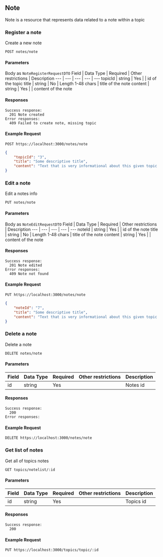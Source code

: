 ## Note

Note is a resource that represents data related to a note within a topic

### Register a note

Create a new note

    POST notes/note

#### Parameters

Body as `NoteRegisterRequestDTO`
Field | Data Type | Required | Other restrictions | Description
--- | --- | --- | --- | ---
topicId | string | Yes | | id of the topic
title | string | No | Length 1-48 chars | title of the note
content | string | Yes | | content of the note

#### Responses

    Success response:
      201 Note created
    Error responses:
      409 Failed to create note, missing topic

#### Example Request

    POST https://localhost:3000/notes/note

```json
{
	"topicId": "3",
	"title": "Some descriptive title",
	"content": "Text that is very informational about this given topic and warrants greating this great note."
}
```

### Edit a note

Edit a notes info

    PUT notes/note

#### Parameters

Body as `NoteEditRequestDTO`
Field | Data Type | Required | Other restrictions | Description
--- | --- | --- | --- | ---
noteId | string | Yes | | id of the note
title | string | No | Length 1-48 chars | title of the note
content | string | Yes | | content of the note

#### Responses

    Success response:
      201 Note edited
    Error responses:
      409 Note not found

#### Example Request

    PUT https://localhost:3000/notes/note

```json
{
	"noteId": "7",
	"title": "Some descriptive title",
	"content": "Text that is very informational about this given topic and warrants greating this great note."
}
```

### Delete a note

Delete a note

    DELETE notes/note

#### Parameters

| Field | Data Type | Required | Other restrictions | Description |
| ----- | --------- | -------- | ------------------ | ----------- |
| id    | string    | Yes      |                    | Notes id    |

#### Responses

    Success response:
      200
    Error responses:

#### Example Request

    DELETE https://localhost:3000/notes/note

### Get list of notes

Get all of topics notes

    GET topics/notelist/:id

#### Parameters

| Field | Data Type | Required | Other restrictions | Description |
| ----- | --------- | -------- | ------------------ | ----------- |
| id    | string    | Yes      |                    | Topics id   |

#### Responses

    Success response:
      200

#### Example Request

    PUT https://localhost:3000/topics/topic/:id
